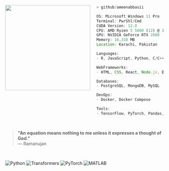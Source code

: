 <p align="left">
  <p>              <p>
  <img src="https://i.imgur.com/03ehjMN.png" width="270" align="left" style="margin-right: 20px;">
</p>


```js
> github/ameenabbasii
```
```js
OS: Microsoft Windows 11 Pro
Terminal: PwrShl/Cmd
CUDA Version: 12.8
CPU: AMD Ryzen 5 5600 (12) @ 3.493GHz
GPU: NVIDIA GeForce RTX 2080
Memory: 16,310 MB
Location: Karachi, Pakistan

Languages:
- R, JavaScript, Python, C/C++  

WebFrameworks:
- HTML, CSS, React, Node.js, Express 

Databases:
- PostgreSQL, MongoDB, MySQL

DevOps:
- Docker, Docker Compose

Tools:
- TensorFlow, PyTorch, Pandas, Numpy, Hugging Face,Qt
```
<br>

  > **"An equation means nothing to me unless it expresses a thought of God."**  
  > — Ramanujan

<br>

<p align="left">  
  <img src="https://img.shields.io/badge/Python-3776AB?style=flat&logo=python&logoColor=white" alt="Python" />  
  <img src="https://img.shields.io/badge/Transformers-FFDF00?style=flat&logo=huggingface&logoColor=black" alt="Transformers" />  
  <img src="https://img.shields.io/badge/PyTorch-EE4C2C?style=flat&logo=pytorch&logoColor=white" alt="PyTorch" />  
  <img src="https://img.shields.io/badge/MATLAB-0076A8?style=flat&logo=mathworks&logoColor=white" alt="MATLAB" />  
</p>


